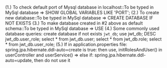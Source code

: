 (1.) To check default port of Mysql database in localhost::To be typed in MySql database
=> SHOW GLOBAL VARIABLES LIKE 'PORT';
(2.) To create new database::To be typed in MySql database
=> CREATE DATABASE IF NOT EXISTS <CUSTOM DATABASE NAME>
(3.) To make database created in #2 above as default schema::To be typed in MySql database
=> USE <CUSTOM DATABASE NAME>
(4.) Some commonly used database queries:
create database if not exists `jwt_db`;
use jwt_db;
DESC jwt_db.user_role;
select * from jwt_db.user;
select * from jwt_db.role;
select * from jwt_db.user_role;
(5.) If in application.properties file:
spring.jpa.hibernate.ddl-auto=create is true: then use,
initRolesAndUser() in userController and userService() => else if: spring.jpa.hibernate.ddl-auto=update,
then do not use it
